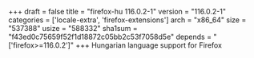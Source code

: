 +++
draft = false
title = "firefox-hu 116.0.2-1"
version = "116.0.2-1"
categories = ['locale-extra', 'firefox-extensions']
arch = "x86_64"
size = "537388"
usize = "588332"
sha1sum = "f43ed0c75659f52f1d18872c05bb2c53f7058d5e"
depends = "['firefox>=116.0.2']"
+++
Hungarian language support for Firefox
